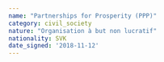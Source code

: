 ```yaml
---
name: "Partnerships for Prosperity (PPP)"
category: civil_society
nature: "Organisation à but non lucratif"
nationality: SVK
date_signed: '2018-11-12'
---
```

    